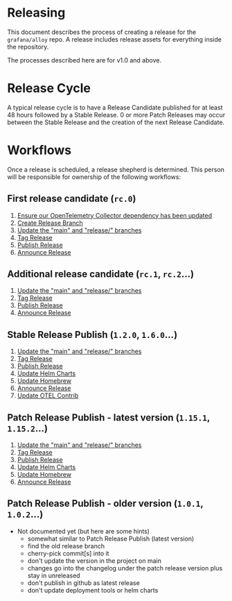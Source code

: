 # Releasing

This document describes the process of creating a release for the
`grafana/alloy` repo. A release includes release assets for everything inside
the repository.

The processes described here are for v1.0 and above.

# Release Cycle

A typical release cycle is to have a Release Candidate published for at least 48
hours followed by a Stable Release. 0 or more Patch Releases may occur between the Stable Release
and the creation of the next Release Candidate.

# Workflows

Once a release is scheduled, a release shepherd is determined. This person will be
responsible for ownership of the following workflows:

## First release candidate (`rc.0`)
1. [Ensure our OpenTelemetry Collector dependency has been updated](./0-ensure-otel-dep-updated.md)
2. [Create Release Branch](./1-create-release-branch.md)
3. [Update the "main" and "release/" branches](./3-update-version-in-code.md)
4. [Tag Release](./4-tag-release.md)
5. [Publish Release](./6-publish-release.md)
6. [Announce Release](./10-announce-release.md)

## Additional release candidate (`rc.1`, `rc.2`...)
1. [Update the "main" and "release/" branches](./3-update-version-in-code.md)
2. [Tag Release](./4-tag-release.md)
3. [Publish Release](./6-publish-release.md)
4. [Announce Release](./10-announce-release.md)

## Stable Release Publish (`1.2.0`, `1.6.0`...)
1. [Update the "main" and "release/" branches](./3-update-version-in-code.md)
2. [Tag Release](./4-tag-release.md)
3. [Publish Release](./6-publish-release.md)
4. [Update Helm Charts](./8-update-helm-charts.md)
5. [Update Homebrew](./9-update-homebrew.md)
6. [Announce Release](./10-announce-release.md)
7. [Update OTEL Contrib](./11-update-otel.md)

## Patch Release Publish - latest version (`1.15.1`, `1.15.2`...)
1. [Update the "main" and "release/" branches](./3-update-version-in-code.md)
2. [Tag Release](./4-tag-release.md)
3. [Publish Release](./6-publish-release.md)
4. [Update Helm Charts](./8-update-helm-charts.md)
5. [Update Homebrew](./9-update-homebrew.md)
6. [Announce Release](./10-announce-release.md)

## Patch Release Publish - older version (`1.0.1`, `1.0.2`...)
- Not documented yet (but here are some hints)
  - somewhat similar to Patch Release Publish (latest version)
  - find the old release branch
  - cherry-pick commit[s] into it
  - don't update the version in the project on main
  - changes go into the changelog under the patch release version plus stay in unreleased
  - don't publish in github as latest release
  - don't update deployment tools or helm charts
